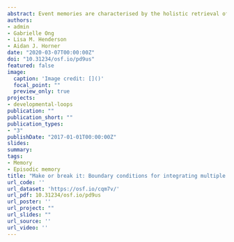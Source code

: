 ```yaml
---
abstract: Event memories are characterised by the holistic retrieval of their constituent elements. Studies show that memory for individual event elements (e.g., person, object, and location) are statistically related to each other, and that the same associative memory structure can be formed by learning all pairwise associations across separated encoding contexts (person-object, person-location, object-location). Counter to previous studies that have shown no differences in holistic retrieval between simultaneously and separately encoded event elements, adults did not show evidence of holistic retrieval from separately encoded event elements when using a similar paradigm adapted for children (Experiment 1). We conducted a further five online experiments to explore the conditions under which holistic retrieval emerges following separated encoding of within-event associations, testing for influences of trial length (Experiment 2), the number of events learned (Experiment 3a), and stimulus presentation format (Experiments 3b, 4a, 4b). Presentation of written words was optimal for integrating elements across encoding trials, whereas use of spoken words and pictures disrupted integration across separately presented associations. These findings potentially highlight the importance of visual imagery processes for integrating event elements across encoding contexts, and have practical implications for the utility of this paradigm across research and learning contexts.
authors:
- admin
- Gabrielle Ong
- Lisa M. Henderson
- Aidan J. Horner
date: "2020-03-07T00:00:00Z"
doi: "10.31234/osf.io/pd9us"
featured: false
image:
  caption: 'Image credit: []()'
  focal_point: ""
  preview_only: true
projects:
- developmental-loops
publication: ""
publication_short: ""
publication_types:
- "3"
publishDate: "2017-01-01T00:00:00Z"
slides: 
summary: 
tags:
- Memory
- Episodic memory
title: "Make or break it: Boundary conditions for integrating multiple elements in episodic memory"
url_code: ''
url_dataset: 'https://osf.io/cqm7v/'
url_pdf: 10.31234/osf.io/pd9us
url_poster: ''
url_project: ""
url_slides: ""
url_source: ''
url_video: ''
---
```


